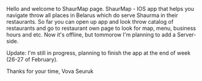 Hello and welcome to ShaurMap page. ShaurMap - IOS app that helps you navigate throw all places in Belarus which do serve Shaurma in their restaurants. So far you can open up app and look throw catalog of restaurants and go to restaurant own page to look for map, menu, business hours and etc. Now it's offline, but tommorow I'm planning to add a Server-side.

Update: I'm still in progress, planning to finish the app at the end of week (26-27 of February).

Thanks for your time, Vova Seuruk